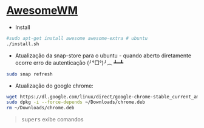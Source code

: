 # [AwesomeWM](https://awesomewm.org)

- Install
```sh
#sudo apt-get install awesome awesome-extra # ubuntu
./install.sh
```

- Atualização da snap-store para o ubuntu - quando aberto diretamente ocorre erro de autenticação (╯°□°)╯︵ ┻━┻
```sh
sudo snap refresh
```

- Atualização do google chrome:
```sh
wget https://dl.google.com/linux/direct/google-chrome-stable_current_amd64.deb -O ~/Downloads/chrome.deb
sudo dpkg -i --force-depends ~/Downloads/chrome.deb
rm ~/Downloads/chrome.deb
```

> <kbd>super</kbd><kbd>s</kbd> exibe comandos
